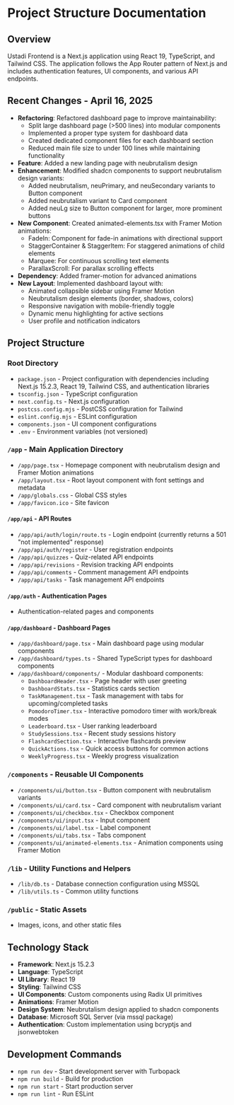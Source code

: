 # Project Structure Documentation

## Overview

Ustadi Frontend is a Next.js application using React 19, TypeScript, and Tailwind CSS. The application follows the App Router pattern of Next.js and includes authentication features, UI components, and various API endpoints.

## Recent Changes - April 16, 2025

- **Refactoring**: Refactored dashboard page to improve maintainability:
  - Split large dashboard page (>500 lines) into modular components
  - Implemented a proper type system for dashboard data
  - Created dedicated component files for each dashboard section
  - Reduced main file size to under 100 lines while maintaining functionality
- **Feature**: Added a new landing page with neubrutalism design
- **Enhancement**: Modified shadcn components to support neubrutalism design variants:
  - Added neubrutalism, neuPrimary, and neuSecondary variants to Button component
  - Added neubrutalism variant to Card component
  - Added neuLg size to Button component for larger, more prominent buttons
- **New Component**: Created animated-elements.tsx with Framer Motion animations:
  - FadeIn: Component for fade-in animations with directional support
  - StaggerContainer & StaggerItem: For staggered animations of child elements
  - Marquee: For continuous scrolling text elements
  - ParallaxScroll: For parallax scrolling effects
- **Dependency**: Added framer-motion for advanced animations
- **New Layout**: Implemented dashboard layout with:
  - Animated collapsible sidebar using Framer Motion
  - Neubrutalism design elements (border, shadows, colors)
  - Responsive navigation with mobile-friendly toggle
  - Dynamic menu highlighting for active sections
  - User profile and notification indicators

## Project Structure

### Root Directory

- `package.json` - Project configuration with dependencies including Next.js 15.2.3, React 19, Tailwind CSS, and authentication libraries
- `tsconfig.json` - TypeScript configuration
- `next.config.ts` - Next.js configuration
- `postcss.config.mjs` - PostCSS configuration for Tailwind
- `eslint.config.mjs` - ESLint configuration
- `components.json` - UI component configurations
- `.env` - Environment variables (not versioned)

### `/app` - Main Application Directory

- `/app/page.tsx` - Homepage component with neubrutalism design and Framer Motion animations
- `/app/layout.tsx` - Root layout component with font settings and metadata
- `/app/globals.css` - Global CSS styles
- `/app/favicon.ico` - Site favicon

#### `/app/api` - API Routes

- `/app/api/auth/login/route.ts` - Login endpoint (currently returns a 501 "not implemented" response)
- `/app/api/auth/register` - User registration endpoints
- `/app/api/quizzes` - Quiz-related API endpoints
- `/app/api/revisions` - Revision tracking API endpoints
- `/app/api/comments` - Comment management API endpoints
- `/app/api/tasks` - Task management API endpoints

#### `/app/auth` - Authentication Pages

- Authentication-related pages and components

#### `/app/dashboard` - Dashboard Pages

- `/app/dashboard/page.tsx` - Main dashboard page using modular components
- `/app/dashboard/types.ts` - Shared TypeScript types for dashboard components
- `/app/dashboard/components/` - Modular dashboard components:
  - `DashboardHeader.tsx` - Page header with user greeting
  - `DashboardStats.tsx` - Statistics cards section
  - `TaskManagement.tsx` - Task management with tabs for upcoming/completed tasks
  - `PomodoroTimer.tsx` - Interactive pomodoro timer with work/break modes
  - `Leaderboard.tsx` - User ranking leaderboard
  - `StudySessions.tsx` - Recent study sessions history
  - `FlashcardSection.tsx` - Interactive flashcards preview
  - `QuickActions.tsx` - Quick access buttons for common actions
  - `WeeklyProgress.tsx` - Weekly progress visualization

### `/components` - Reusable UI Components

- `/components/ui/button.tsx` - Button component with neubrutalism variants
- `/components/ui/card.tsx` - Card component with neubrutalism variant
- `/components/ui/checkbox.tsx` - Checkbox component
- `/components/ui/input.tsx` - Input component
- `/components/ui/label.tsx` - Label component
- `/components/ui/tabs.tsx` - Tabs component
- `/components/ui/animated-elements.tsx` - Animation components using Framer Motion

### `/lib` - Utility Functions and Helpers

- `/lib/db.ts` - Database connection configuration using MSSQL
- `/lib/utils.ts` - Common utility functions

### `/public` - Static Assets

- Images, icons, and other static files

## Technology Stack

- **Framework**: Next.js 15.2.3
- **Language**: TypeScript
- **UI Library**: React 19
- **Styling**: Tailwind CSS
- **UI Components**: Custom components using Radix UI primitives
- **Animations**: Framer Motion
- **Design System**: Neubrutalism design applied to shadcn components
- **Database**: Microsoft SQL Server (via mssql package)
- **Authentication**: Custom implementation using bcryptjs and jsonwebtoken

## Development Commands

- `npm run dev` - Start development server with Turbopack
- `npm run build` - Build for production
- `npm run start` - Start production server
- `npm run lint` - Run ESLint
